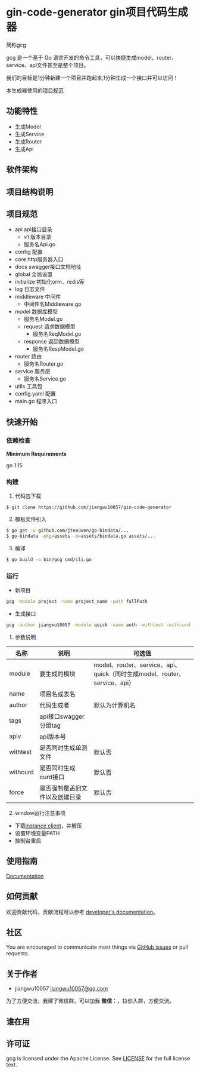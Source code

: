 # gin-code-generator gin项目代码生成器

简称gcg

gcg 是一个基于 Go 语言开发的命令工具，可以快捷生成model、router、service、api文件甚至是整个项目。

我们的目标是1分钟新建一个项目并跑起来,1分钟生成一个接口并可以访问！

本生成器使用的[项目规范](#项目规范)

## 功能特性

- 生成Model
- 生成Service
- 生成Router
- 生成Api

## 软件架构


## 项目结构说明

## 项目规范
- api api接口目录
  - v1 版本目录
  - 服务名Api.go
- config 配置
- core http服务器入口
- docs swagger接口文档地址
- global 全局设置
- initialize 初始化orm、redis等
- log 日志文件
- middleware 中间件
  - 中间件名Middleware.go
- model 数据库模型
  - 服务名Model.go
  - request 请求数据模型
    - 服务名ReqModel.go
  - response 返回数据模型
    - 服务名RespModel.go
- router 路由
  - 服务名Router.go
- service 服务层
  - 服务名Service.go
- utils 工具包
- config.yaml 配置
- main.go 程序入口

## 快速开始

### 依赖检查

**Minimum Requirements**

go 1.15


### 构建

1. 代码包下载

```
$ git clone https://github.com/jiangwu10057/gin-code-generator
```

2. 模板文件引入
```bash
$ go get -u github.com/jteeuwen/go-bindata/...
$ go-bindata -pkg=assets -o=assets/bindata.go assets/...
```
3. 编译

```bash
$ go build -o bin/gcg cmd/cli.go
```

### 运行

- 新项目
```bash
gcg -module project -name project_name -path fullPath
```

- 生成接口

```bash
gcg -author jiangwu10057 -module quick -name auth -withtest -withcurd -tags swagger接口分组tag -apiv v1
```

1. 参数说明

| 名称| 说明|可选值|
|----------------|------------------|----------------|
|module|要生成的模块|model、router、service、api、quick（同时生成model、router、service、api）|
|name|项目名或表名||
|author|代码生成者|默认为计算机名|
|tags|api接口swagger分组tag||
|apiv|api版本号||
|withtest|是否同时生成单测文件|默认否|
|withcurd|是否同时生成curd接口|默认否|
|force|是否强制覆盖旧文件以及创建目录|默认否|


2. window运行注意事项

- 下载[instance client](https://oracle.github.io/odpi/doc/installation.html#id1)，并解压
- 设置环境变量PATH
- 控制台重启

## 使用指南

[Documentation](docs/guide/zh-CN)

## 如何贡献

欢迎贡献代码，贡献流程可以参考 [developer's documentation](docs/devel/zh-CN/development.md)。

## 社区

You are encouraged to communicate most things via [GitHub issues](https://github.com/jiangwu10057/gin-code-generator/issues/new/choose) or pull requests.

## 关于作者

- jiangwu10057 <jiangwu10057@qq.com>

为了方便交流，我建了微信群，可以加我 **微信：**，拉你入群，方便交流。

## 谁在用

<!-- 如果你有项目在使用，也欢迎联系作者，加入使用案例。 -->

## 许可证

gcg is licensed under the Apache License. See [LICENSE](LICENSE) for the full license text.